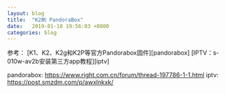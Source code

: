 ```yaml
---
layout: blog
title:  "K2刷 PandoraBox"
date:   2019-01-18 19:56:03 +0800
categories: blog
---
```


参考：
[K1、K2、K2g和K2P等官方Pandorabox固件][pandorabox]
[IPTV：s-010w-av2b安装第三方app教程][iptv]

pandorabox: https://www.right.com.cn/forum/thread-197786-1-1.html
iptv: https://post.smzdm.com/p/awxlnkxk/